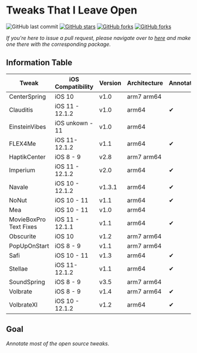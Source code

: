 # Tweaks That I Leave Open

![GitHub last commit](https://img.shields.io/github/last-commit/LacertosusRepo/Open-Source-Tweaks.svg?style=for-the-badge)
[![GitHub stars](https://img.shields.io/github/stars/LacertosusRepo/Open-Source-Tweaks.svg?style=for-the-badge)](https://github.com/LacertosusRepo/Open-Source-Tweaks/stargazers)
[![GitHub forks](https://img.shields.io/github/forks/LacertosusRepo/Open-Source-Tweaks.svg?style=for-the-badge)](https://github.com/LacertosusRepo/Open-Source-Tweaks/network)
[![GitHub forks](https://img.shields.io/github/license/LacertosusRepo/Open-Source-Tweaks.svg?style=for-the-badge)](https://github.com/LacertosusRepo/Open-Source-Tweaks/license)

*If you're here to issue a pull request, please navigate over to [here](https://github.com/LacertosusRepo/LacertosusRepo.github.io) and make one there with the corresponding package.*

## Information Table

| Tweak | iOS Compatibility | Version | Architecture | Annotated |
| ----- | ----------------- | ------- | ------------ | --------- |
| CenterSpring | iOS 10 | v1.0 | arm7 arm64 |  |
| Clauditis | iOS 11 - 12.1.2 | v1.0 | arm64 | ✔ |
| EinsteinVibes | iOS unkown - 11 | v1.0 | arm64 |  |
| FLEX4Me | iOS 11-12.1.2 | v1.1 | arm64 | ✔ |
| HaptikCenter | iOS 8 - 9 | v2.8 | arm7 arm64 |  |
| Imperium | iOS 11 - 12.1.2 | v2.0 | arm64 | ✔ |
| Navale | iOS 10 - 12.1.2 | v1.3.1 | arm64 | ✔ |
| NoNut | iOS 10 - 11 | v1.1 | arm64 | ✔ |
| Mea | iOS 10 - 11 | v1.0 | arm64 |  |
| MovieBoxPro Text Fixes | iOS 11 - 12.1.1 | v1.1 | arm64 | ✔ |
| Obscurite | iOS 10 | v1.2 | arm7 arm64 |  |
| PopUpOnStart | iOS 8 - 9 | v1.1 | arm7 arm64 |  |
| Safi | iOS 10 - 11 | v1.3 | arm64 | ✔ |
| Stellae | iOS 11-12.1.2 | v1.1 | arm64 | ✔ |
| SoundSpring | iOS 8 - 9 | v3.5 | arm7 arm64 |  |
| Volbrate | iOS 8 - 9 | v1.4 | arm7 arm64 | ✔ |
| VolbrateXI | iOS 10 - 12.1.2 | v1.2 | arm64 | ✔ |

## Goal
*Annotate most of the open source tweaks.*
